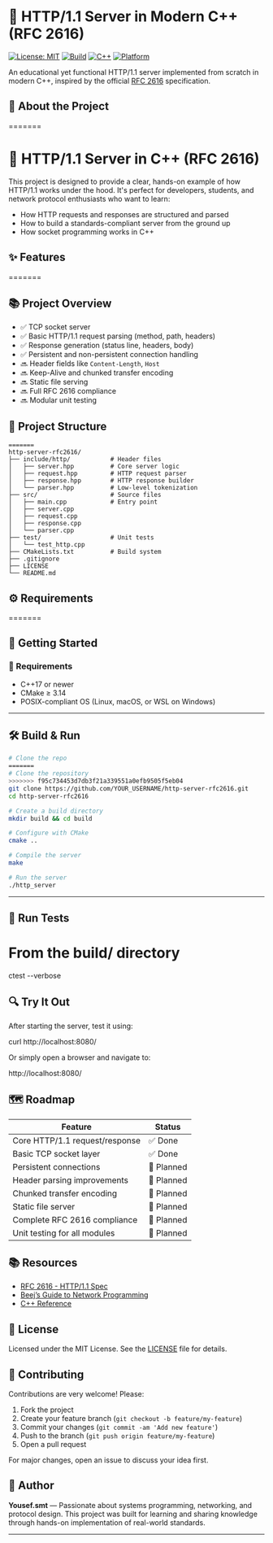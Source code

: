 # 🚀 HTTP/1.1 Server in Modern C++ (RFC 2616)

[![License: MIT](https://img.shields.io/badge/License-MIT-yellow.svg)](LICENSE)
[![Build](https://img.shields.io/badge/build-passing-brightgreen.svg)]()
[![C++](https://img.shields.io/badge/language-C++17-blue.svg)]()
[![Platform](https://img.shields.io/badge/platform-Linux%20%7C%20macOS%20%7C%20WSL-lightgrey.svg)]()

An educational yet functional HTTP/1.1 server implemented from scratch in modern C++, inspired by the official [RFC 2616](https://datatracker.ietf.org/doc/html/rfc2616) specification.


## 🧠 About the Project
=======
# 🧠 HTTP/1.1 Server in C++ (RFC 2616)

This project is designed to provide a clear, hands-on example of how HTTP/1.1 works under the hood. It's perfect for developers, students, and network protocol enthusiasts who want to learn:

- How HTTP requests and responses are structured and parsed
- How to build a standards-compliant server from the ground up
- How socket programming works in C++

## ✨ Features
=======
## 📚 Project Overview

- ✅ TCP socket server
- ✅ Basic HTTP/1.1 request parsing (method, path, headers)
- ✅ Response generation (status line, headers, body)
- ✅ Persistent and non-persistent connection handling
- 🔜 Header fields like `Content-Length`, `Host`
- 🔜 Keep-Alive and chunked transfer encoding
- 🔜 Static file serving
- 🔜 Full RFC 2616 compliance
- 🔜 Modular unit testing

## 📁 Project Structure

```
=======
http-server-rfc2616/
├── include/http/           # Header files
│   ├── server.hpp          # Core server logic
│   ├── request.hpp         # HTTP request parser
│   ├── response.hpp        # HTTP response builder
│   └── parser.hpp          # Low-level tokenization
├── src/                    # Source files
│   ├── main.cpp            # Entry point
│   ├── server.cpp
│   ├── request.cpp
│   ├── response.cpp
│   └── parser.cpp
├── test/                   # Unit tests
│   └── test_http.cpp
├── CMakeLists.txt          # Build system
├── .gitignore
├── LICENSE
└── README.md
```

## ⚙️ Requirements
=======

## 🚀 Getting Started

### 🔧 Requirements

- C++17 or newer
- CMake ≥ 3.14
- POSIX-compliant OS (Linux, macOS, or WSL on Windows)

---

## 🛠️ Build & Run

```bash
# Clone the repo
=======
# Clone the repository
>>>>>>> f95c734453d7db3f21a339551a0efb9505f5eb04
git clone https://github.com/YOUR_USERNAME/http-server-rfc2616.git
cd http-server-rfc2616

# Create a build directory
mkdir build && cd build

# Configure with CMake
cmake ..

# Compile the server
make

# Run the server
./http_server
```

---

## 🧪 Run Tests

# From the build/ directory
ctest --verbose

## 🔍 Try It Out

After starting the server, test it using:

curl http://localhost:8080/

Or simply open a browser and navigate to:


http://localhost:8080/



## 🗺️ Roadmap

| Feature                        | Status   |
|-------------------------------|----------|
| Core HTTP/1.1 request/response| ✅ Done   |
| Basic TCP socket layer        | ✅ Done   |
| Persistent connections        | 🚧 Planned |
| Header parsing improvements   | 🚧 Planned |
| Chunked transfer encoding     | 🚧 Planned |
| Static file server            | 🚧 Planned |
| Complete RFC 2616 compliance  | 🚧 Planned |
| Unit testing for all modules  | 🚧 Planned |


## 📚 Resources

- [RFC 2616 - HTTP/1.1 Spec](https://datatracker.ietf.org/doc/html/rfc2616)
- [Beej’s Guide to Network Programming](https://beej.us/guide/bgnet/)
- [C++ Reference](https://en.cppreference.com/)

## 📄 License

Licensed under the MIT License. See the [LICENSE](LICENSE) file for details.


## 🤝 Contributing

Contributions are very welcome! Please:

1. Fork the project
2. Create your feature branch (`git checkout -b feature/my-feature`)
3. Commit your changes (`git commit -am 'Add new feature'`)
4. Push to the branch (`git push origin feature/my-feature`)
5. Open a pull request

For major changes, open an issue to discuss your idea first.


## 👤 Author

**Yousef.smt** — Passionate about systems programming, networking, and protocol design. This project was built for learning and sharing knowledge through hands-on implementation of real-world standards.

---
